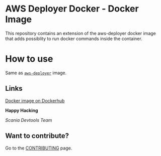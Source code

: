 AWS Deployer Docker - Docker Image
=================================
This repository contains an extension of the aws-deployer docker image that adds possiblity to run docker commands inside the container.


How to use
==========
Same as [``aws-deployer``](../aws-deployer) image.

## Links
[Docker image on Dockerhub](https://hub.docker.com/r/scaniadevtools/aws-deployer/)

__Happy Hacking__

*Scania Devtools Team*

## Want to contribute?
Go to the [CONTRIBUTING]("../CONTRIBUTING.md") page.
